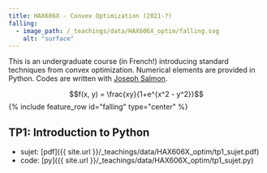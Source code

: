```yaml
---
title: HAX606X - Convex Optimization (2021-?)
falling:
  - image_path: /_teachings/data/HAX606X_optim/falling.svg
    alt: "surface"
---
```


This is an undergraduate course (in French!) introducing standard techniques from convex optimization. Numerical elements are provided in Python. Codes are written with [Joseph Salmon](http://josephsalmon.eu).

$$f(x, y) = \frac{xy}{1+e^{x^2 - y^2}}$$
{% include feature_row id="falling" type="center" %}

## TP1: Introduction to Python

- sujet: [pdf]({{ site.url }}/_teachings/data/HAX606X_optim/tp1_sujet.pdf)
- code: [py]({{ site.url }}/_teachings/data/HAX606X_optim/tp1_sujet.py)